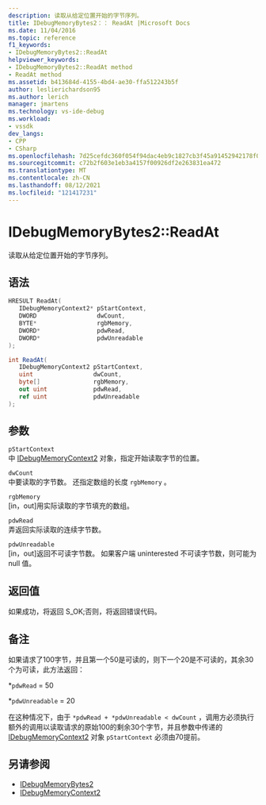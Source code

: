 ```yaml
---
description: 读取从给定位置开始的字节序列。
title: IDebugMemoryBytes2：： ReadAt |Microsoft Docs
ms.date: 11/04/2016
ms.topic: reference
f1_keywords:
- IDebugMemoryBytes2::ReadAt
helpviewer_keywords:
- IDebugMemoryBytes2::ReadAt method
- ReadAt method
ms.assetid: b413684d-4155-4bd4-ae30-ffa512243b5f
author: leslierichardson95
ms.author: lerich
manager: jmartens
ms.technology: vs-ide-debug
ms.workload:
- vssdk
dev_langs:
- CPP
- CSharp
ms.openlocfilehash: 7d25cefdc360f054f94dac4eb9c1827cb3f45a91452942178f057137ff6d2bde
ms.sourcegitcommit: c72b2f603e1eb3a4157f00926df2e263831ea472
ms.translationtype: MT
ms.contentlocale: zh-CN
ms.lasthandoff: 08/12/2021
ms.locfileid: "121417231"
---
```

# <a name="idebugmemorybytes2readat"></a>IDebugMemoryBytes2::ReadAt
读取从给定位置开始的字节序列。

## <a name="syntax"></a>语法

```cpp
HRESULT ReadAt( 
   IDebugMemoryContext2* pStartContext,
   DWORD                 dwCount,
   BYTE*                 rgbMemory,
   DWORD*                pdwRead,
   DWORD*                pdwUnreadable
);
```

```csharp
int ReadAt(
   IDebugMemoryContext2 pStartContext,
   uint                 dwCount,
   byte[]               rgbMemory,
   out uint             pdwRead,
   ref uint             pdwUnreadable
);
```

## <a name="parameters"></a>参数
`pStartContext`\
中 [IDebugMemoryContext2](../../../extensibility/debugger/reference/idebugmemorycontext2.md) 对象，指定开始读取字节的位置。

`dwCount`\
中要读取的字节数。 还指定数组的长度 `rgbMemory` 。

`rgbMemory`\
[in，out]用实际读取的字节填充的数组。

`pdwRead`\
弄返回实际读取的连续字节数。

`pdwUnreadable`\
[in，out]返回不可读字节数。 如果客户端 uninterested 不可读字节数，则可能为 null 值。

## <a name="return-value"></a>返回值
 如果成功，将返回 S_OK;否则，将返回错误代码。

## <a name="remarks"></a>备注
 如果请求了100字节，并且第一个50是可读的，则下一个20是不可读的，其余30个为可读，此方法返回：

 *`pdwRead` = 50

 *`pdwUnreadable` = 20

 在这种情况下，由于 `*pdwRead + *pdwUnreadable < dwCount` ，调用方必须执行额外的调用以读取请求的原始100的剩余30个字节，并且参数中传递的 [IDebugMemoryContext2](../../../extensibility/debugger/reference/idebugmemorycontext2.md) 对象 `pStartContext` 必须由70提前。

## <a name="see-also"></a>另请参阅
- [IDebugMemoryBytes2](../../../extensibility/debugger/reference/idebugmemorybytes2.md)
- [IDebugMemoryContext2](../../../extensibility/debugger/reference/idebugmemorycontext2.md)
